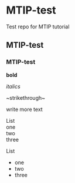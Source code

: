 # MTIP-test
Test repo for MTIP tutorial

## MTIP-test

### MTIP-test 

**bold** 

_italics_

~strikethrough~

write more text

List  
one  
two  
three  

List  
- one  
- two  
- three  
